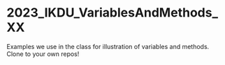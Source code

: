 # 2023_IKDU_VariablesAndMethods_XX

Examples we use in the class for illustration of variables and methods. Clone to your own repos!
